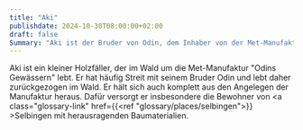 ```yaml
---
title: "Aki"
publishdate: 2024-10-30T08:00:00+02:00
draft: false
Summary: "Aki ist der Bruder von Odin, dem Inhaber von der Met-Manufaktur 'Odins Gewässern'."
---
```

Aki ist ein kleiner Holzfäller, der im Wald um die Met-Manufaktur "Odins Gewässern" lebt. Er hat häufig Streit mit seinem Bruder Odin und lebt daher zurückgezogen im Wald. Er hält sich auch komplett aus den Angelegen der Manufaktur heraus. Dafür versorgt er insbesondere die Bewohner von <a class="glossary-link" href={{<ref "glossary/places/selbingen">}} >Selbingen</a> mit herausragenden Baumaterialien.
